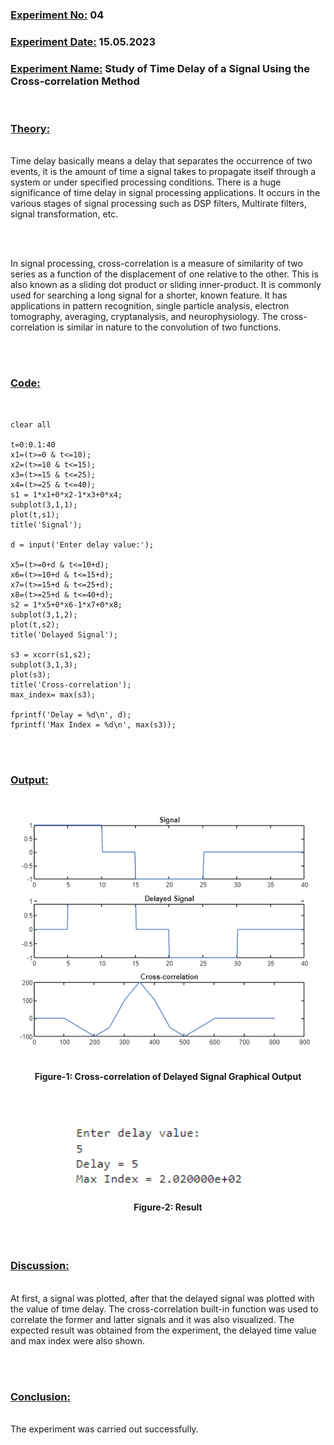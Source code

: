 ### **<u>Experiment No:</u> 04**

### **<u>Experiment Date:</u> 15.05.2023**

### **<u>Experiment Name:</u> Study of Time Delay of a Signal Using the Cross-correlation Method** 

<br>


### **<u>Theory:</u>**
                 
<br>                 
    Time delay basically means a delay that separates the occurrence of two events, it is the amount of time a signal takes to propagate itself through a system or under specified processing conditions. There is a huge significance of time delay in signal processing applications. It occurs in the various stages of signal processing such as DSP filters, Multirate filters, signal transformation, etc.

<br><br>
                        

In signal processing, cross-correlation is a measure of similarity of two series as a function of the displacement of one relative to the other. This is also known as a sliding dot product or sliding inner-product. It is commonly used for searching a long signal for a shorter, known feature. It has applications in pattern recognition, single particle analysis, electron tomography, averaging, cryptanalysis, and neurophysiology. The cross-correlation is similar in nature to the convolution of two functions.




<br> <br>



### **<u>Code:</u>**
<br>

```clc
clear all

t=0:0.1:40
x1=(t>=0 & t<=10);
x2=(t>=10 & t<=15);
x3=(t>=15 & t<=25);
x4=(t>=25 & t<=40);
s1 = 1*x1+0*x2-1*x3+0*x4;
subplot(3,1,1);
plot(t,s1);
title('Signal');

d = input('Enter delay value:');

x5=(t>=0+d & t<=10+d);
x6=(t>=10+d & t<=15+d);
x7=(t>=15+d & t<=25+d);
x8=(t>=25+d & t<=40+d);
s2 = 1*x5+0*x6-1*x7+0*x8;
subplot(3,1,2);
plot(t,s2);
title('Delayed Signal');

s3 = xcorr(s1,s2);
subplot(3,1,3);
plot(s3);
title('Cross-correlation');
max_index= max(s3);

fprintf('Delay = %d\n', d);
fprintf('Max Index = %d\n', max(s3));
```


<br><br>



### **<u>Output:</u>** 
<br>

<div align="center">
<img src="./outputWaveshape_exp-4.png" alt="Figure-1: Cross-correlation of Delayed Signal Graphical Output">
<br>
<h4> Figure-1: Cross-correlation of Delayed Signal Graphical Output </h4> 
</div>


<br><br>

<div align="center">
<img src="./result_exp-4.png" alt="Figure-2: Result" width="300">
<h4>Figure-2: Result </h4> 

</div>
<br><br>


### **<u>Discussion:</u>** 
<br>
At first, a signal was plotted, after that the delayed signal was plotted with the value of time delay. The cross-correlation built-in function was used to correlate the former and latter signals and it was also visualized. The expected result was obtained from the experiment, the delayed time value and max index were also shown.

<br><br>

### **<u>Conclusion:</u>**
<br> 
The experiment was carried out successfully.
